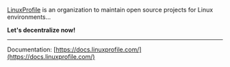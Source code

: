 [LinuxProfile](https://linuxprofile.com) is an organization to maintain open source projects for Linux environments...

**Let's decentralize now!**

---

Documentation: [https://docs.linuxprofile.com/](https://docs.linuxprofile.com/)
